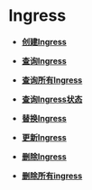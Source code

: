 # Ingress<a name="cci_02_3055"></a>

-   **[创建Ingress](创建Ingress.md)**  

-   **[查询Ingress](查询Ingress.md)**  

-   **[查询所有Ingress](查询所有Ingress.md)**  

-   **[查询Ingress状态](查询Ingress状态.md)**  

-   **[替换Ingress](替换Ingress.md)**  

-   **[更新Ingress](更新Ingress.md)**  

-   **[删除Ingress](删除Ingress.md)**  

-   **[删除所有ingress](删除所有ingress.md)**  


